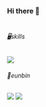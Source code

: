### Hi there 👋<br><br>

<h6>🖥skills</h6>
<img src="https://img.shields.io/badge/HTML5-E34F26?style=flat-squarestyle=for-the-badge&logo=HTML5&logoColor=white">

<h6>🐰eunbin</h6>
<a href="https://velog.io/@eunbinnie"><img src="https://img.shields.io/badge/Velog-20C997?style=flat-square&logo=Blogger&logoColor=white"/></a>
<a href="https://blog.naver.com/dmsqlsdl54"><img src="https://img.shields.io/badge/Blog-FF5722?style=flat-square&logo=Blogger&logoColor=white"/></a>

<!--
**eunbinnie/eunbinnie** is a ✨ _special_ ✨ repository because its `README.md` (this file) appears on your GitHub profile.

Here are some ideas to get you started:

- 🔭 I’m currently working on ...
- 🌱 I’m currently learning ...
- 👯 I’m looking to collaborate on ...
- 🤔 I’m looking for help with ...
- 💬 Ask me about ...
- 📫 How to reach me: ...
- 😄 Pronouns: ...
- ⚡ Fun fact: ...
-->
